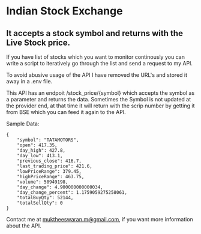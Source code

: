 # Indian Stock Exchange

## It accepts a stock symbol and returns with the Live Stock price.

If you have list of stocks which you want to monitor continously you can write a script to iteratively go through the list and send a request to my API.

To avoid abusive usage of the API I have removed the URL's and stored it away in a .env file.

This API has an endpoit /stock_price/{symbol} which accepts the symbol as a parameter and returns the data. Sometimes the Symbol is not updated at the provider end, at that time it will return with the scrip number by getting it from BSE which you can feed it again to the API.

Sample Data:

```
{
    "symbol": "TATAMOTORS",
    "open": 417.35,
    "day_high": 427.8,
    "day_low": 413.1,
    "previous_close": 416.7,
    "last_trading_price": 421.6,
    "lowPriceRange": 379.45,
    "highPriceRange": 463.75,
    "volume": 50949198,
    "day_change": 4.900000000000034,
    "day_change_percent": 1.1759059275258061,
    "totalBuyQty": 52144,
    "totalSellQty": 0
}
```
Contact me at muktheeswaran.m@gmail.com, if you want more information about the API.

